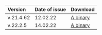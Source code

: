 | Version | Date of issue | Download |
| :--- | :--- | :--- |
| v.21.4.62 | 12.02.22 | [A binary](https://binaries.ydb.tech/ydbd-main-linux-amd64.tar.gzx) |
| v.22.2.5 | 14.02.22 | [A binary](https://binaries.ydb.tech/ydbd-22.2.5-linux-amd64.tar.gz) |

